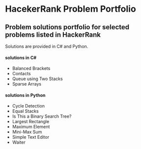# HacekerRank Problem Portfolio
## Problem solutions portfolio for selected problems listed in HackerRank

Solutions are provided in C# and Python.

#### solutions in C#
- Balanced Brackets
- Contacts
- Queue using Two Stacks
- Sparse Arrays

#### solutions in Python
- Cycle Detection
- Equal Stacks
- Is This a Binary Search Tree?
- Largest Rectangle
- Maximum Element
- Mini-Max Sum
- Simple Text Editor
- Waiter
